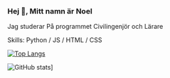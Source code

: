 ### Hej 👋, Mitt namn är Noel
Jag studerar På programmet Civilingenjör och Lärare

Skills: Python / JS / HTML / CSS

[![Top Langs](https://github-readme-stats.vercel.app/api/top-langs/?username=acearid&theme=radical)](https://github.com/anuraghazra/github-readme-stats)

![GitHub stats](https://github-readme-stats.vercel.app/api?username=acearid&show_icons=true&theme=transparent)]


